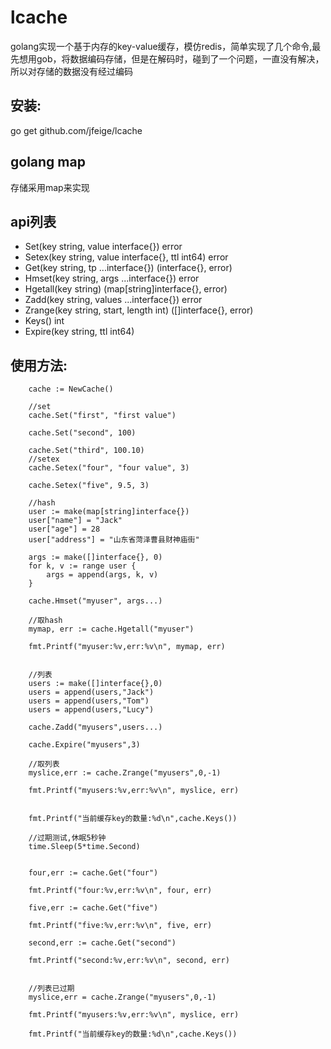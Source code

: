 # lcache
golang实现一个基于内存的key-value缓存，模仿redis，简单实现了几个命令,最先想用gob，将数据编码存储，但是在解码时，碰到了一个问题，一直没有解决，所以对存储的数据没有经过编码

## 安装:

go get github.com/jfeige/lcache


## golang map

存储采用map来实现

## api列表

* Set(key string, value interface{}) error
* Setex(key string, value interface{}, ttl int64) error
* Get(key string, tp ...interface{}) (interface{}, error)
* Hmset(key string, args ...interface{}) error
* Hgetall(key string) (map[string]interface{}, error)
* Zadd(key string, values ...interface{}) error
* Zrange(key string, start, length int) ([]interface{}, error)
* Keys() int
* Expire(key string, ttl int64)

## 使用方法:

```
  	cache := NewCache()

	//set
	cache.Set("first", "first value")

	cache.Set("second", 100)

	cache.Set("third", 100.10)
	//setex
	cache.Setex("four", "four value", 3)

	cache.Setex("five", 9.5, 3)

	//hash
	user := make(map[string]interface{})
	user["name"] = "Jack"
	user["age"] = 28
	user["address"] = "山东省菏泽曹县财神庙街"

	args := make([]interface{}, 0)
	for k, v := range user {
		args = append(args, k, v)
	}

	cache.Hmset("myuser", args...)

	//取hash
	mymap, err := cache.Hgetall("myuser")

	fmt.Printf("myuser:%v,err:%v\n", mymap, err)


	//列表
	users := make([]interface{},0)
	users = append(users,"Jack")
	users = append(users,"Tom")
	users = append(users,"Lucy")

	cache.Zadd("myusers",users...)

	cache.Expire("myusers",3)

	//取列表
	myslice,err := cache.Zrange("myusers",0,-1)

	fmt.Printf("myusers:%v,err:%v\n", myslice, err)


	fmt.Printf("当前缓存key的数量:%d\n",cache.Keys())

	//过期测试,休眠5秒钟
	time.Sleep(5*time.Second)


	four,err := cache.Get("four")

	fmt.Printf("four:%v,err:%v\n", four, err)

	five,err := cache.Get("five")

	fmt.Printf("five:%v,err:%v\n", five, err)

	second,err := cache.Get("second")

	fmt.Printf("second:%v,err:%v\n", second, err)


	//列表已过期
	myslice,err = cache.Zrange("myusers",0,-1)

	fmt.Printf("myusers:%v,err:%v\n", myslice, err)

	fmt.Printf("当前缓存key的数量:%d\n",cache.Keys())
  
```
